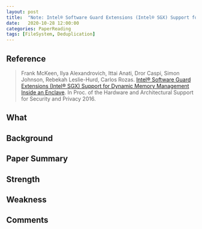 ```yaml
---
layout: post
title:  "Note: Intel® Software Guard Extensions (Intel® SGX) Support for Dynamic Memory Management Inside an Enclave."
date:   2020-10-28 12:00:00
categories: PaperReading
tags: [FileSystem, Deduplication]
---
```


## Reference

> Frank McKeen, Ilya Alexandrovich, Ittai Anati, Dror Caspi, Simon Johnson, Rebekah Leslie-Hurd, Carlos Rozas. [Intel® Software Guard Extensions (Intel® SGX) Support for Dynamic Memory Management Inside an Enclave](https://caslab.csl.yale.edu/workshops/hasp2016/HASP16-16.pdf). In Proc. of the Hardware and Architectural Support for Security and Privacy 2016.

## What


## Background


<!-- more -->

## Paper Summary


## Strength


## Weakness



## Comments
